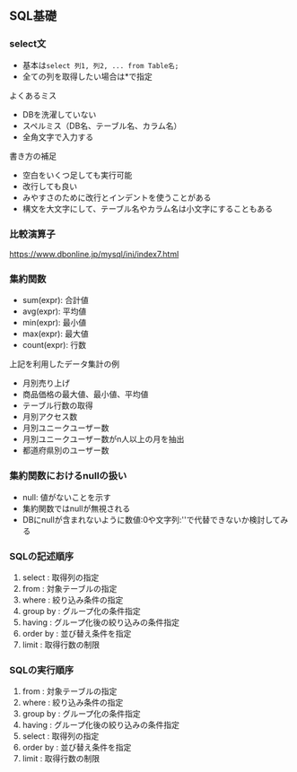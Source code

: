 
## SQL基礎

### select文

- 基本は`select 列1, 列2, ... from Table名;`
- 全ての列を取得したい場合は*で指定

よくあるミス
- DBを洗濯していない
- スペルミス（DB名、テーブル名、カラム名）
- 全角文字で入力する

書き方の補足
- 空白をいくつ足しても実行可能
- 改行しても良い
- みやすさのために改行とインデントを使うことがある
- 構文を大文字にして、テーブル名やカラム名は小文字にすることもある

### 比較演算子
https://www.dbonline.jp/mysql/ini/index7.html

### 集約関数
- sum(expr): 合計値
- avg(expr): 平均値
- min(expr): 最小値
- max(expr): 最大値
- count(expr): 行数

上記を利用したデータ集計の例
- 月別売り上げ
- 商品価格の最大値、最小値、平均値
- テーブル行数の取得
- 月別アクセス数
- 月別ユニークユーザー数
- 月別ユニークユーザー数がn人以上の月を抽出
- 都道府県別のユーザー数

### 集約関数におけるnullの扱い
- null: 値がないことを示す
- 集約関数ではnullが無視される
- DBにnullが含まれないように数値:0や文字列:''で代替できないか検討してみる

### SQLの記述順序
1. select       : 取得列の指定
2. from         : 対象テーブルの指定
3. where        : 絞り込み条件の指定
4. group by     : グループ化の条件指定
5. having       : グループ化後の絞り込みの条件指定
6. order by     : 並び替え条件を指定
7. limit        : 取得行数の制限

### SQLの実行順序
1. from         : 対象テーブルの指定
2. where        : 絞り込み条件の指定
3. group by     : グループ化の条件指定
4. having       : グループ化後の絞り込みの条件指定
5. select       : 取得列の指定
6. order by     : 並び替え条件を指定
7. limit        : 取得行数の制限

